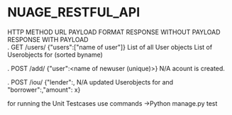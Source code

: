 # NUAGE_RESTFUL_API

  HTTP METHOD         URL                 PAYLOAD FORMAT                                       RESPONSE WITHOUT PAYLOAD               RESPONSE WITH PAYLOAD                                         
.  GET                 /users/             {"users":["name of user"]}                           List of all User objects           List of Userobjects for<users>
                                                                                                                                   (sorted byname)

.  POST               /add/                {"user":<name of newuser (unique)>}                  N/A                                <user> acount is created.
  
.  POST               /iou/                 {"lender":<name oflender>,                          N/A                                updated Userobjects for<lender> and<borrower> 
                                            "borrower":<name ofborrower>,"amount": x}



for running the Unit Testcases use commands ->Python manage.py test
